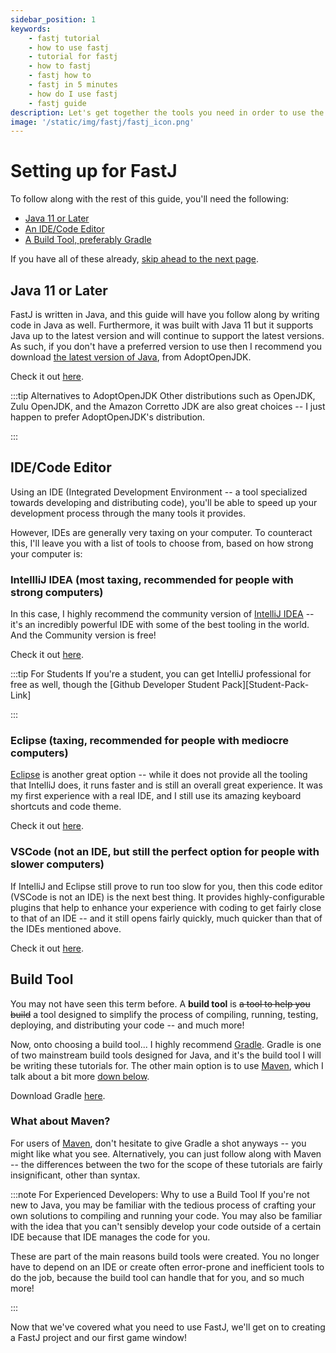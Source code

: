 ```yaml
---
sidebar_position: 1
keywords:
    - fastj tutorial
    - how to use fastj
    - tutorial for fastj
    - how to fastj
    - fastj how to
    - fastj in 5 minutes
    - how do I use fastj
    - fastj guide
description: Let's get together the tools you need in order to use the FastJ Game Engine.
image: '/static/img/fastj/fastj_icon.png'
---
```


# Setting up for FastJ
To follow along with the rest of this guide, you'll need the following:

- [Java 11 or Later](#java-11-or-later)
- [An IDE/Code Editor](#idecode-editor)
- [A Build Tool, preferably Gradle](#build-tool)

If you have all of these already, [skip ahead to the next page][Next-Tutorial].


## Java 11 or Later
FastJ is written in Java, and this guide will have you follow along by writing code in Java as well. Furthermore, it was built with Java 11 but it supports Java up to the latest version and will continue to support the latest versions. As such, if you don't have a preferred version to use then I recommend you download [the latest version of Java][Java-Link], from AdoptOpenJDK. 

Check it out [here][Java-Link].

:::tip Alternatives to AdoptOpenJDK
Other distributions such as OpenJDK, Zulu OpenJDK, and the Amazon Corretto JDK are also great choices -- I just happen to prefer AdoptOpenJDK's distribution.

:::

## IDE/Code Editor
Using an IDE (Integrated Development Environment -- a tool specialized towards developing and distributing code), you'll be able to speed up your development process through the many tools it provides. 

However, IDEs are generally very taxing on your computer. To counteract this, I'll leave you with a list of tools to choose from, based on how strong your computer is:


### IntellliJ IDEA (most taxing, recommended for people with strong computers)
In this case, I highly recommend the community version of [IntelliJ IDEA][IntelliJ-Link] -- it's an incredibly powerful IDE with some of the best tooling in the world. And the Community version is free!

Check it out [here][IntelliJ-Link].

:::tip For Students
If you're a student, you can get IntelliJ professional for free as well, though the [Github Developer Student Pack][Student-Pack-Link]

:::


### Eclipse (taxing, recommended for people with mediocre computers)
[Eclipse][Eclipse-Link] is another great option -- while it does not provide all the tooling that IntelliJ does, it runs faster and is still an overall great experience. It was my first experience with a real IDE, and I still use its amazing keyboard shortcuts and code theme.

Check it out [here][Eclipse-Link].


### VSCode (not an IDE, but still the perfect option for people with slower computers)
If IntelliJ and Eclipse still prove to run too slow for you, then this code editor (VSCode is not an IDE) is the next best thing. It provides highly-configurable plugins that help to enhance your experience with coding to get fairly close to that of an IDE -- and it still opens fairly quickly, much quicker than that of the IDEs mentioned above.

Check it out [here][VSCode-Link].


## Build Tool
You may not have seen this term before. A **build tool** is ~~a tool to help you build~~ a tool designed to simplify the process of compiling, running, testing, deploying, and distributing your code -- and much more!

Now, onto choosing a build tool... I highly recommend [Gradle][Gradle-Link]. Gradle is one of two mainstream build tools designed for Java, and it's the build tool I will be writing these tutorials for. The other main option is to use [Maven][Maven-Link], which I talk about a bit more [down below](#for-maven-users). 

Download Gradle [here][Gradle-Link].

### What about Maven?
For users of [Maven][Maven-Link], don't hesitate to give Gradle a shot anyways -- you might like what you see. Alternatively, you can just follow along with Maven -- the differences between the two for the scope of these tutorials are fairly insignificant, other than syntax.

:::note For Experienced Developers: Why to use a Build Tool
If you're not new to Java, you may be familiar with the tedious process of crafting your own solutions to compiling and running your code. You may also be familiar with the idea that you can't sensibly develop your code outside of a certain IDE because that IDE manages the code for you. 

These are part of the main reasons build tools were created. You no longer have to depend on an IDE or create often error-prone and inefficient tools to do the job, because the build tool can handle that for you, and so much more!

:::

Now that we've covered what you need to use FastJ, we'll get on to creating a FastJ project and our first game window!


[Java-Link]: https://adoptopenjdk.net/?variant=openjdk16&jvmVariant=hotspot "Install Java from AdoptOpenJDK"

[IntelliJ-Link]: https://www.jetbrains.com/idea/ "IntelliJ IDEA IDE"
[Eclipse-Link]: https://www.eclipse.org/downloads/ "Eclipse IDE"
[VSCode-Link]: https://code.visualstudio.com/ "VSCode"
[Gradle-Link]: https://gradle.org/install/ "Install Gradle"
[Maven-Link]: https://maven.apache.org/download.cgi "Install Maven, if you're into that"

[Next-Tutorial]: creating-a-fastj-project "Creating a FastJ Project"
